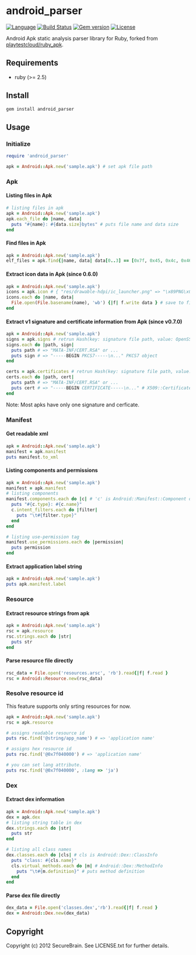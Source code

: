 # android_parser

[![Language](https://img.shields.io/badge/ruby-2.5+-701516.svg)](.github/workflows/ci.yml)
[![Build Status](https://img.shields.io/github/actions/workflow/status/icyleaf/android_parser/ci.yml)](https://github.com/icyleaf/android_parser/actions/workflows/ci.yml)
[![Gem version](https://img.shields.io/gem/v/android_parser.svg?style=flat)](https://rubygems.org/gems/android_parser)
[![License](https://img.shields.io/badge/license-MIT-red.svg?style=flat)](LICENSE.txt)

Android Apk static analysis parser library for Ruby, forked from [playtestcloud/ruby_apk](https://github.com/playtestcloud/ruby_apk).

## Requirements

- ruby (>= 2.5)

## Install

```bash
gem install android_parser
```

## Usage

### Initialize

```ruby
require 'android_parser'

apk = Android::Apk.new('sample.apk') # set apk file path
```

### Apk
#### Listing files in Apk

```ruby
# listing files in apk
apk = Android::Apk.new('sample.apk')
apk.each_file do |name, data|
  puts "#{name}: #{data.size}bytes" # puts file name and data size
end
```

#### Find files in Apk

```ruby
apk = Android::Apk.new('sample.apk')
elf_files = apk.find{|name, data| data[0..3] == [0x7f, 0x45, 0x4c, 0x46] } # ELF magic number
```

#### Extract icon data in Apk (since 0.6.0)

```ruby
apk = Android::Apk.new('sample.apk')
icons = apk.icon # { "res/drawable-hdpi/ic_launcher.png" => "\x89PNG\x0D\x0A...", ... }
icons.each do |name, data|
  File.open(File.basename(name), 'wb') {|f| f.write data } # save to file.
end
```

#### Extract v1 signature and certificate information from Apk (since v0.7.0)

```ruby
apk = Android::Apk.new('sample.apk')
signs = apk.signs # retrun Hash(key: signature file path, value: OpenSSL::PKCS7)
signs.each do |path, sign|
  puts path # => "MATA-INF/CERT.RSA" or ...
  puts sign # => "-----BEGIN PKCS7-----\n..." PKCS7 object
end

certs = apk.certificates # retrun Hash(key: signature file path, value: OpenSSL::X509::Certificate)
certs.each do |path, cert|
  puts path # => "MATA-INF/CERT.RSA" or ...
  puts cert # => "-----BEGIN CERTIFICATE-----\n..." # X509::Certificate object
end
```
Note: Most apks have only one signature and cerficate.

### Manifest

#### Get readable xml

```ruby
apk = Android::Apk.new('sample.apk')
manifest = apk.manifest
puts manifest.to_xml
```

#### Listing components and permissions

```ruby
apk = Android::Apk.new('sample.apk')
manifest = apk.manifest
# listing components
manifest.components.each do |c| # 'c' is Android::Manifest::Component object
  puts "#{c.type}: #{c.name}"
  c.intent_filters.each do |filter|
    puts "\t#{filter.type}"
  end
end

# listing use-permission tag
manifest.use_permissions.each do |permission|
  puts permission
end
```

#### Extract application label string

```ruby
apk = Android::Apk.new('sample.apk')
puts apk.manifest.label
```

### Resource

#### Extract resource strings from apk

```ruby
apk = Android::Apk.new('sample.apk')
rsc = apk.resource
rsc.strings.each do |str|
  puts str
end
```

#### Parse resource file directly

```ruby
rsc_data = File.open('resources.arsc', 'rb').read{|f| f.read }
rsc = Android::Resource.new(rsc_data)
```

### Resolve resource id

This feature supports only srting resources for now.

```ruby
apk = Android::Apk.new('sample.apk')
rsc = apk.resource

# assigns readable resource id
puts rsc.find('@string/app_name') # => 'application name'

# assigns hex resource id
puts rsc.find('@0x7f040000') # => 'application name'

# you can set lang attribute.
puts rsc.find('@0x7f040000', :lang => 'ja')
```

### Dex

#### Extract dex information

```ruby
apk = Android::Apk.new('sample.apk')
dex = apk.dex
# listing string table in dex
dex.strings.each do |str|
  puts str
end

# listing all class names
dex.classes.each do |cls| # cls is Android::Dex::ClassInfo
  puts "class: #{cls.name}"
  cls.virtual_methods.each do |m| # Android::Dex::MethodInfo
    puts "\t#{m.definition}" # puts method definition
  end
end
```

#### Parse dex file directly

```ruby
dex_data = File.open('classes.dex','rb').read{|f| f.read }
dex = Android::Dex.new(dex_data)
```


## Copyright

Copyright (c) 2012 SecureBrain. See LICENSE.txt for further details.

